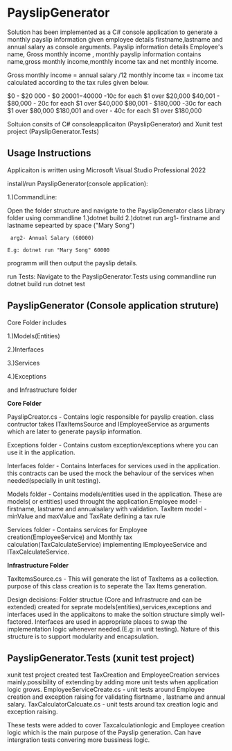 # PayslipGenerator
Solution has been implemented as a C# console application to generate a monthly payslip information given employee details firstname,lastname and annual salary as console arguments. Payslip information details Employee's name, Gross monthly income , 
 monthly payslip information contains  name,gross monthly income,monthly income tax and net monthly income. 
 
 Gross monthly income = annual salary /12 
 monthly income tax = income tax calculated according to the tax rules given below. 
 
 $0 - $20 000 - $0
 $20001 -$40000 -10c for each $1 over $20,000
 $40,001 - $80,000 - 20c for each $1 over $40,000
 $80,001 - $180,000 -30c for each $1 over $80,000
 $180,001 and over - 40c for each $1 over $180,000
 

Soltuion consits of C# consoleapplicaiton (PayslipGenerator) and Xunit test project (PayslipGenerator.Tests)
## Usage Instructions
Applicaiton is written using Microsoft Visual Studio Professional 2022 

install/run  PayslipGenerator(console application):

1.)CommandLine:

 Open the folder structure and navigate to the PayslipGenerator class Library folder using commandline
  1.)dotnet build
  2.)dotnet run <arg1> <arg2> 
     arg1- firstname and lastname sepearted by space ("Mary Song")
           
     arg2- Annual Salary (60000)
          
    E.g: dotnet run "Mary Song" 60000
 
 programm will then output the payslip details.

 run Tests:
 Navigate to the PayslipGenerator.Tests using commandline 
 run dotnet build
 run dotnet test
 
 ## PayslipGenerator (Console application struture)
 Core Folder includes 
 
 1.)Models(Entities)
 
 2.)Interfaces
 
 3.)Services
 
 4.)Exceptions
 
 and Infrastructure folder
 
  **Core Folder** 
  
   PayslipCreator.cs - Contains logic responsible for payslip creation. class contructor takes ITaxItemsSource and IEmployeeService as arguments which are later
                         to generate payslip information.
                         
   Exceptions folder - Contains custom exception/exceptions where you can use it in the application.
                      
   Interfaces folder - Contains Interfaces for services used in the application. this contracts can be used the mock the behaviour of the services when needed(specially in unit testing).
     
   Models folder  - Contains models/entities used in the application. These are models( or entities) used throught the application.Employee model - firstname, lastname and annualsalary with validation.
                 TaxItem model - minValue and maxValue and TaxRate defining a tax rule 
                
 Services folder - Contains services for Employee creation(EmployeeService) and Monthly tax calculation(TaxCalculateService) implementing IEmployeeService and            ITaxCalculateService.
  
      
    
     
  **Infrastructure Folder** 
  
  TaxItemsSource.cs -  This will generate the list of TaxItems as a collection. purpose of this class creation is to seperate the Tax Items generation. 
     
 Design decisions: Folder structue (Core and Infrastrucre and can be extended) created for seprate models(entities),services,exceptions and interfaces used in the applicaitons to make the soltion structure simply well-factored. Interfaces are used in appropriate places to swap the implementation logic whenever needed.(E.g: in unit testing). Nature of this structure is to support modularity and encapsulation.
 
 ## PayslipGenerator.Tests (xunit test project)
 
 xunit test project created test TaxCreation and EmployeeCreation services mainly.possibility of extending by adding more unit tests when application logic grows.
 EmployeeServiceCreate.cs - unit tests around Employee creation and exception raising for validating fisrtname , lastname and annual salary.
 TaxCalculatorCalcuate.cs - unit tests around tax creation logic and exception raising. 
 
 These tests were added to cover  Taxcalculationlogic and Employee creation logic which is the main purpose of the Payslip generation. Can have intergration tests convering more bussiness logic.
 
 
 
       
